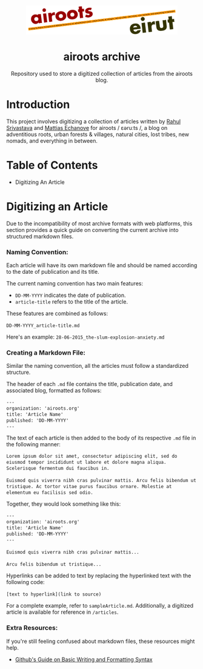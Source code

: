 <p align="center">
  <a href="https://web.archive.org/web/20230000000000*/airoots.org/">
    <img
      src="src/airoots-logo.gif"
      width="400"
    />
  </a>
</p>

<div align="center">
  <h1>airoots archive</h1>
  <p>
    Repository used to store a digitized collection of articles from the airoots blog.
  </p>
</div>

# Introduction

This project involves digitizing a collection of articles written by [Rahul Srivastava](https://www.urbz.net/matias) and [Mattias Echanove](https://www.urbz.net/matias) for airoots / ɛəruːts /, a blog on adventitious roots, urban forests & villages, natural cities, lost tribes, new nomads, and everything in between.


# Table of Contents
* Digitizing An Article

# Digitizing an Article

Due to the incompatibility of most archive formats with web platforms, this section provides a quick guide on converting the current archive into structured markdown files.

### Naming Convention:

Each article will have its own markdown file and should be named according to the date of publication and its title.

The current naming convention has two main features:

- `DD-MM-YYYY` indicates the date of publication.
- `article-title` refers to the title of the article.

These features are combined as follows: 

`DD-MM-YYYY_article-title.md`

Here's an example: `28-06-2015_the-slum-explosion-anxiety.md`

### Creating a Markdown File:

Similar the naming convention, all the articles must follow a standardized structure.

The header of each `.md` file contains the title, publication date, and associated blog, formatted as follows:

```
---
organization: 'airoots.org'
title: 'Article Name'
published: 'DD-MM-YYYY'
---
```

The text of each article is then added to the body of its respective `.md` file in the following manner:

```
Lorem ipsum dolor sit amet, consectetur adipiscing elit, sed do eiusmod tempor incididunt ut labore et dolore magna aliqua. Scelerisque fermentum dui faucibus in.

Euismod quis viverra nibh cras pulvinar mattis. Arcu felis bibendum ut tristique. Ac tortor vitae purus faucibus ornare. Molestie at elementum eu facilisis sed odio.
```
Together, they would look something like this:

```
---
organization: 'airoots.org'
title: 'Article Name'
published: 'DD-MM-YYYY'
---

Euismod quis viverra nibh cras pulvinar mattis...

Arcu felis bibendum ut tristique...
```

Hyperlinks can be added to text by replacing the hyperlinked text with the following code:

`[text to hyperlink](link to source)`

For a complete example, refer to `sampleArticle.md`. Additionally, a digitized article is available for reference in `/articles`.


### Extra Resources:

If you're still feeling confused about markdown files, these resources might help.

- [Github's Guide on Basic Writing and Formatting Syntax](https://docs.github.com/en/get-started/writing-on-github/getting-started-with-writing-and-formatting-on-github/basic-writing-and-formatting-syntax)